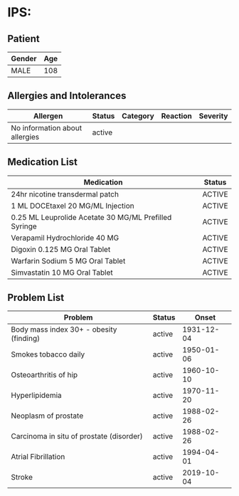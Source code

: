# IPS:

## Patient

|Gender|Age|
|---|---|
|MALE|108|

## Allergies and Intolerances

|Allergen|Status|Category|Reaction|Severity|
|---|---|---|---|---|
|No information about allergies|active||||

## Medication List

|Medication|Status|
|---|---|
|24hr nicotine transdermal patch|ACTIVE|
|1 ML DOCEtaxel 20 MG/ML Injection|ACTIVE|
|0.25 ML Leuprolide Acetate 30 MG/ML Prefilled Syringe|ACTIVE|
|Verapamil Hydrochloride 40 MG|ACTIVE|
|Digoxin 0.125 MG Oral Tablet|ACTIVE|
|Warfarin Sodium 5 MG Oral Tablet|ACTIVE|
|Simvastatin 10 MG Oral Tablet|ACTIVE|

## Problem List

|Problem|Status|Onset|
|---|---|---|
|Body mass index 30+ - obesity (finding)|active|1931-12-04|
|Smokes tobacco daily|active|1950-01-06|
|Osteoarthritis of hip|active|1960-10-10|
|Hyperlipidemia|active|1970-11-20|
|Neoplasm of prostate|active|1988-02-26|
|Carcinoma in situ of prostate (disorder)|active|1988-02-26|
|Atrial Fibrillation|active|1994-04-01|
|Stroke|active|2019-10-04|
